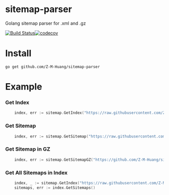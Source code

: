 # sitemap-parser
Golang sitemap parser for .xml and .gz

[![Build Status](https://travis-ci.com/Z-M-Huang/sitemap-parser.svg?branch=master)](https://travis-ci.com/Z-M-Huang/sitemap-parser)[![codecov](https://codecov.io/gh/Z-M-Huang/sitemap-parser/branch/master/graph/badge.svg)](https://codecov.io/gh/Z-M-Huang/sitemap-parser)

# Install
`go get github.com/Z-M-Huang/sitemap-parser`

# Example


### Get Index
```go
	index, err := sitemap.GetIndex("https://raw.githubusercontent.com/Z-M-Huang/sitemap-parser/master/test/sample_index.xml")
```

### Get Sitemap
```go
	index, err := sitemap.GetSitemap("https://raw.githubusercontent.com/Z-M-Huang/sitemap-parser/master/test/sample_index.xml")
```

### Get Sitemap in GZ
```go
	index, err := sitemap.GetSitemapGZ("https://github.com/Z-M-Huang/sitemap-parser/raw/master/test/sample_sitemap.xml.gz"")
```

### Get All Sitemaps in Index
```go
	index, _ := sitemap.GetIndex("https://raw.githubusercontent.com/Z-M-Huang/sitemap-parser/master/test/sample_index.xml")
	sitemaps, err := index.GetSitemaps()
```

